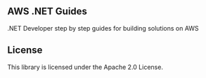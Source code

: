## AWS .NET Guides

.NET Developer step by step guides for building solutions on AWS

## License

This library is licensed under the Apache 2.0 License. 
